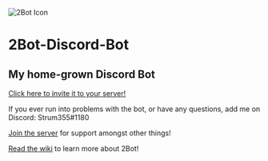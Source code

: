 ![2Bot Icon](http://www.resizr.com/resized/33b0.png)

2Bot-Discord-Bot
================

My home-grown Discord Bot
-------------------------

[Click here to invite it to your server!](https://discordapp.com/api/oauth2/authorize?client_id=301819949683572738&scope=bot&permissions=11264)

If you ever run into problems with the bot, or have any questions, add me on Discord: Strum355#1180

[Join the server](https://discord.gg/9T34Y6u) for support amongst other things!

[Read the wiki](https://github.com/Strum355/2Bot-Discord-Bot/wiki) to learn more about 2Bot!
